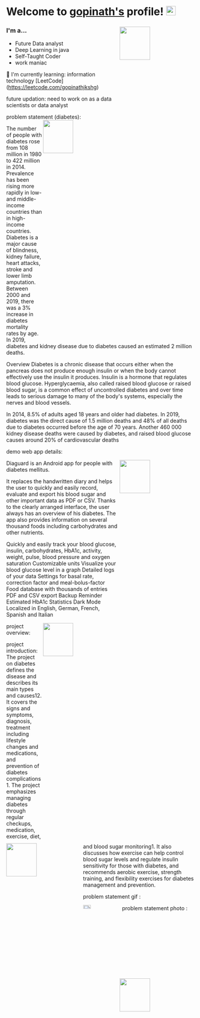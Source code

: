 # Welcome to [gopinath's](https://github.com//) profile! <a href="https://github.com/gopinath/"> <img src="https://media.giphy.com/media/hvRJCLFzcasrR4ia7z/giphy.gif" width="25px"></a>
### I'm a...   <img src="https://c.tenor.com/GfSX-u7VGM4AAAAC/coding.gif" height=15% width=40% align="right">
* Future Data analyst
* Deep Learning in java
* Self-Taught Coder
* work maniac

  
🌱 I'm currently learning: information technology [LeetCode] (https://leetcode.com/gopinathjkshg)<br>

future updation: need to work on as a data scientists or data analyst

problem statement
(diabetes):
<img src="https://th.bing.com/th/id/OIP.wYAgHDZYLF_LrUoVcIYK3wAAAA?rs=1&pid=ImgDetMain" height=15% width=40% align="right">

The number of people with diabetes rose from 108 million in 1980 to 422 million in 2014. Prevalence has been rising more rapidly in low- and middle-income countries than in high-income countries.
Diabetes is a major cause of blindness, kidney failure, heart attacks, stroke and lower limb amputation.
Between 2000 and 2019, there was a 3% increase in diabetes mortality rates by age.
In 2019, diabetes and kidney disease due to diabetes caused an estimated 2 million deaths.

Overview
Diabetes is a chronic disease that occurs either when the pancreas does not produce enough insulin or when the body cannot effectively use the insulin it produces. Insulin is a hormone that regulates blood glucose. Hyperglycaemia, also called raised blood glucose or raised blood sugar, is a common effect of uncontrolled diabetes and over time leads to serious damage to many of the body's systems, especially the nerves and blood vessels.

In 2014, 8.5% of adults aged 18 years and older had diabetes. In 2019, diabetes was the direct cause of 1.5 million deaths and 48% of all deaths due to diabetes occurred before the age of 70 years. Another 460 000 kidney disease deaths were caused by diabetes, and raised blood glucose causes around 20% of cardiovascular deaths


demo web app details:
 
 
 <img src="https://raw.githubusercontent.com/Faltenreich/Diaguard/develop/resource/image/marketing/showcase.png" height=15% width=40% align="right">

 Diaguard is an Android app for people with diabetes mellitus.

It replaces the handwritten diary and helps the user to quickly and easily record, evaluate and export his blood sugar and other important data as PDF or CSV. Thanks to the clearly arranged interface, the user always has an overview of his diabetes. The app also provides information on several thousand foods including carbohydrates and other nutrients.

Quickly and easily track your blood glucose, insulin, carbohydrates, HbA1c, activity, weight, pulse, blood pressure and oxygen saturation
Customizable units
Visualize your blood glucose level in a graph
Detailed logs of your data
Settings for basal rate, correction factor and meal-bolus-factor
Food database with thousands of entries
PDF and CSV export
Backup
Reminder
Estimated HbA1c
Statistics
Dark Mode
Localized in English, German, French, Spanish and Italian





<img src="https://camo.githubusercontent.com/a985e99a708ba7f81cfff6e431a42e57a8efb586979b2928e46af5e39a3de8c7/68747470733a2f2f706c61792e676f6f676c652e636f6d2f696e746c2f656e5f75732f6261646765732f7374617469632f696d616765732f6261646765732f656e5f62616467655f7765625f67656e657269632e706e67
" height=15% width=40% align="right">


project overview:



<img src="https://ecdn.teacherspayteachers.com/thumbitem/Diabetes-Research-Project-can-be-for-classroom-use-or-distance-learning--6342498-1628039666/original-6342498-1.jpg" height=15% width=40% align="left">









project introduction:
The project on diabetes defines the disease and describes its main types and causes12. It covers the signs and symptoms, diagnosis, treatment including lifestyle changes and medications, and prevention of diabetes complications1. The project emphasizes managing diabetes through regular checkups, medication, exercise, diet, and blood sugar monitoring1. It also discusses how exercise can help control blood sugar levels and regulate insulin sensitivity for those with diabetes, and recommends aerobic exercise, strength training, and flexibility exercises for diabetes management and prevention.



problem statement gif
:

<img src="https://c.tenor.com/_c_HqXqSvysAAAAC/tenor.gif" height=5% width=20% align="left">






problem statement photo :


<img src="https://th.bing.com/th/id/OIP.wYAgHDZYLF_LrUoVcIYK3wAAAA?rs=1&pid=ImgDetMain" height=15% width=40% align="right">


















